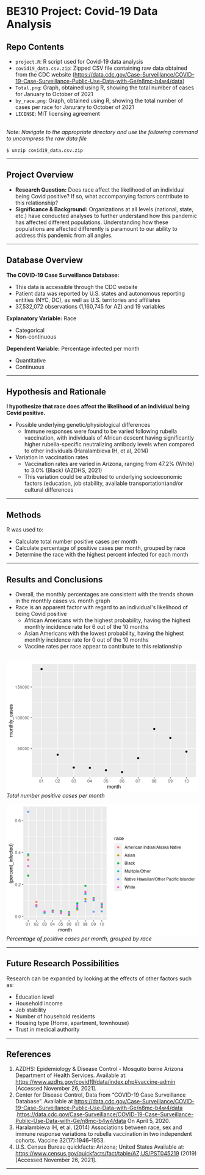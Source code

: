 # BE310 Project: Covid-19 Data Analysis

## Repo Contents

- `project.R`: R script used for Covid-19 data analysis
- `covid19_data.csv.zip`: Zipped CSV file containing raw data obtained from the CDC website (https://data.cdc.gov/Case-Surveillance/COVID-19-Case-Surveillance-Public-Use-Data-with-Ge/n8mc-b4w4/data)
- `Total.png`: Graph, obtained using R, showing the total number of cases for January to October of 2021
- `by_race.png`: Graph, obtained using R, showing the total number of cases per race for Janurary to October of 2021
- `LICENSE`: MIT licensing agreement
\
&nbsp;

*Note: Navigate to the appropriate directory and use the following command to uncompress the raw data file*

```
$ unzip covid19_data.csv.zip
```

---

## Project Overview

- **Research Question:** Does race affect the likelihood of an individual being Covid positive? If so, what accompanying factors contribute to this relationship?
- **Significance & Background:** Organizations at all levels (national, state, etc.) have conducted analyses to further understand how this pandemic has affected different populations. Understanding how these populations are affected differently is paramount to our ability to address this pandemic from all angles.

---

## Database Overview 

**The COVID-19 Case Surveillance Database:**
- This data is accessible through the CDC website 
- Patient data was reported by U.S. states and autonomous reporting entities (NYC, DC), as well as U.S. territories and affiliates
- 37,532,072 observations (1,160,745 for AZ) and 19 variables

**Explanatory Variable:** Race
- Categorical
- Non-continuous

**Dependent Variable:** Percentage infected per month
- Quantitative
- Continuous

---

## Hypothesis and Rationale

**I hypothesize that race does affect the likelihood of an individual being Covid positive.**

- Possible underlying genetic/physiological differences
    - Immune responses were found to be varied following rubella vaccination, with individuals of African descent having significantly higher rubella-specific neutralizing antibody levels when compared to other individuals (Haralambieva IH, et al, 2014)
- Variation in vaccination rates
    - Vaccination rates are varied in Arizona, ranging from 47.2% (White) to 3.0% (Black) (AZDHS, 2021)
    - This variation could be attributed to underlying socioeconomic factors (education, job stability, available transportation)and/or cultural differences 

---

## Methods 

R was used to:
- Calculate total number positive cases per month 
- Calculate percentage of positive cases per month, grouped by race
- Determine the race with the highest percent infected for each month

---

## Results and Conclusions 

- Overall, the monthly percentages are consistent with the trends shown in the monthly cases vs. month graph 
- Race is an apparent factor with regard to an individual's likelihood of being Covid positive
    - African Americans with the highest probability, having the highest monthly incidence rate for 6 out of the 10 months
    - Asian Americans with the lowest probability, having the highest monthly incidence rate for 0 out of the 10 months
    - Vaccine rates per race appear to contribute to this relationship
\
&nbsp;


<img src="Total.png"
alt="Total monthly cases"
style="float: left; margin-right: 10px;" />

*Total number positive cases per month*

<img src="by_race.png"
alt="Percentage of positive cases per month, grouped by race"
style="float: left; margin-right: 10px;" />

*Percentage of positive cases per month, grouped by race*
     

---

## Future Research Possibilities 

Research can be expanded by looking at the effects of other factors such as: 

- Education level
- Household income 
- Job stability 
- Number of household residents 
- Housing type (Home, apartment, townhouse)
- Trust in medical authority 

---

## References

1. AZDHS: Epidemiology & Disease Control - Mosquito borne Arizona Department of Health Services. Available at: https://www.azdhs.gov/covid19/data/index.php#vaccine-admin [Accessed November 26, 2021]. 
2. Center for Disease Control, Data from “COVID-19 Case Surveillance Database”. Available at https://data.cdc.gov/Case-Surveillance/COVID-19-Case-Surveillance-Public-Use-Data-with-Ge/n8mc-b4w4/data .<https://data.cdc.gov/Case-Surveillance/COVID-19-Case-Surveillance-Public-Use-Data-with-Ge/n8mc-b4w4/data> On April 5, 2020. 
3. Haralambieva IH, et al. (2014) Associations between race, sex and immune response variations to rubella vaccination in two independent cohorts. Vaccine 32(17):1946–1953. 
4. U.S. Census Bureau quickfacts: Arizona; United States Available at: https://www.census.gov/quickfacts/fact/table/AZ,US/PST045219 (2019) [Accessed November 26, 2021]. 

---



